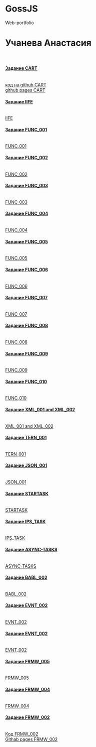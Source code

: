 # GossJS
Web-portfolio
<h1>Учанева Анастасия </h1> <br>
<h4><a href="https://kodaktor.ru/g/cart">Задание CART</a></h4> <br>
<a href="https://github.com/Nastyauch/cart">код на github CART</a> <br>
<a href="https://nastyauch.github.io/cart/">github pages CART</a>
<h4><a href="https://kodaktor.ru/iife">Задание IIFE</a></h4> <br>
<a href="https://kodaktor.ru/iife">IIFE</a>
<h4><a href="https://kodaktor.ru/func_001">Задание FUNC_001</a></h4> <br>
<a href="https://github.com/Nastyauch/func_001/">FUNC_001</a>
<h4><a href="https://kodaktor.ru/func_002">Задание FUNC_002</a></h4> <br>
<a href="https://kodaktor.ru/403c07c_b51e9">FUNC_002</a>
<h4><a href="https://kodaktor.ru/func_003">Задание FUNC_003</a></h4> <br>
<a href="https://kodaktor.ru/func_c5dbe">FUNC_003</a>
<h4><a href="https://kodaktor.ru/func_004">Задание FUNC_004</a></h4> <br>
<a href="https://kodaktor.ru/func_c84df">FUNC_004</a>
<h4><a href="https://kodaktor.ru/func_005">Задание FUNC_005</a></h4> <br>
<a href="https://kodaktor.ru/func_da970">FUNC_005</a>
<h4><a href="https://kodaktor.ru/func_006">Задание FUNC_006</a></h4> <br>
<a href="https://kodaktor.ru/func_8ed27">FUNC_006</a>
<h4><a href="https://kodaktor.ru/func_007">Задание FUNC_007</a></h4> <br>
<a href="https://kodaktor.ru/func_d048a">FUNC_007</a>
<h4><a href="https://kodaktor.ru/func_008">Задание FUNC_008</a></h4> <br>
<a href="https://kodaktor.ru/c83c54c_6b59b">FUNC_008</a>
<h4><a href="https://kodaktor.ru/func_009">Задание FUNC_009</a></h4> <br>
<a href="https://kodaktor.ru/func_3b5a8">FUNC_009</a>
<h4><a href="https://kodaktor.ru/func_010">Задание FUNC_010</a></h4> <br>
<a href="https://kodaktor.ru/func_e6413">FUNC_010</a>
<h4><a href="https://kodaktor.ru/g/xml_intro">Задание XML_001 and XML_002</a></h4> <br>
<a href="https://github.com/Nastyauch/lab_goss/tree/master/xml">XML_001 and XML_002</a>
<h4><a href="https://kodaktor.ru/tern_001">Задание TERN_001</a></h4> <br>
<a href="https://kodaktor.ru/403c07c_53b2e">TERN_001</a>
<h4><a href="https://kodaktor.ru/jsin_001">Задание JSON_001</a></h4> <br>
<a href="https://kodaktor.ru/403c07c_153f0">JSON_001</a>
<h4><a href="https://kodaktor.ru/startask">Задание STARTASK</a></h4> <br>
<a href="https://kodaktor.ru/startask_832d0">STARTASK</a>
<h4><a href="https://kodaktor.ru/g/ips_task">Задание IPS_TASK</a></h4> <br>
<a href="https://kodaktor.ru/startask_bbb1e">IPS_TASK</a>
<h4><a href="https://kodaktor.ru/async_tasks">Задание ASYNC-TASKS</a></h4> <br>
<a href="https://codepen.io/nastyauch/pen/jjMYdB">ASYNC-TASKS</a>
<h4><a href="https://kodaktor.ru/bind02032018">Задание BABL_002</a></h4> <br>
<a href="https://kodaktor.ru/bind02032018_f9684">BABL_002</a>
<h4><a href="https://kodaktor.ru/evnt_002">Задание EVNT_002</a></h4> <br>
<a href="https://kodaktor.ru/custom_de872">EVNT_002</a>
<h4><a href="https://kodaktor.ru/evnt_002">Задание EVNT_002</a></h4> <br>
<a href="https://kodaktor.ru/custom_de872">EVNT_002</a>
<h4><a href="https://kodaktor.ru/frmw_005">Задание FRMW_005</a></h4> <br>
<a href="https://kodaktor.ru/test_eca8f">FRMW_005</a>
<h4><a href="https://kodaktor.ru/frmw_004">Задание FRMW_004</a></h4> <br>
<a href="https://kodaktor.ru/frmw_ba2a9">FRMW_004</a>
<h4><a href="https://kodaktor.ru/frmw_002">Задание FRMW_002</a></h4> <br>
<a href="https://github.com/Nastyauch/LabaVue2All">Код FRMW_002</a><br>
<a href="https://nastyauch.github.io/LabaVue2">Githab pages FRMW_002</a>
